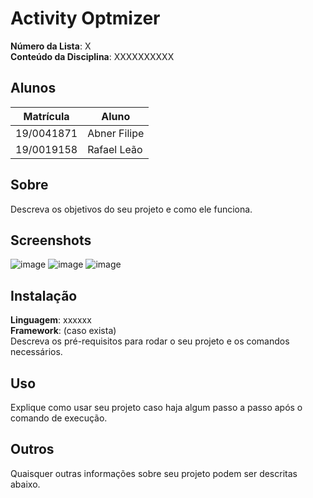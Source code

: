 # Activity Optmizer

**Número da Lista**: X<br>
**Conteúdo da Disciplina**: XXXXXXXXXX<br>

## Alunos
| Matrícula   | Aluno         |
| ----------- | ------------- |
| 19/0041871  |  Abner Filipe |
| 19/0019158  |  Rafael Leão  |

## Sobre 
Descreva os objetivos do seu projeto e como ele funciona. 

## Screenshots
![image](https://user-images.githubusercontent.com/54643266/132073404-20a50e08-c2c9-4b60-a64f-2739739af7f3.png)
![image](https://user-images.githubusercontent.com/54643266/132073446-00652919-6877-4a12-9115-d7c0d9ef4ade.png)
![image](https://user-images.githubusercontent.com/54643266/132073457-86b8e95c-b401-4639-a400-895343e9597a.png)

## Instalação 
**Linguagem**: xxxxxx<br>
**Framework**: (caso exista)<br>
Descreva os pré-requisitos para rodar o seu projeto e os comandos necessários.

## Uso 
Explique como usar seu projeto caso haja algum passo a passo após o comando de execução.

## Outros 
Quaisquer outras informações sobre seu projeto podem ser descritas abaixo.




